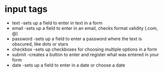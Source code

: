 # input tags
* text
	-sets up a field to enter in text in a form
* email
	-sets up a field to enter in an email, checks format validity (.com, @)
* password
	-sets up a field to enter a password where the text is obscured, like dots or stars
* checkbox
	-sets up checkboxes for choosing multiple options in a form
* submit
	-creates a button to enter and register what was entered in your form
* date
	-sets up a field to enter in a date or choose a date